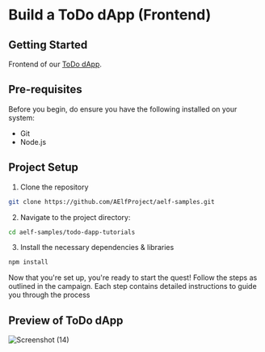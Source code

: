 # Build a ToDo dApp (Frontend) 

## Getting Started

Frontend of our [ToDo dApp](https://docs.aelf.dev/quick-start/developers/todo-dapp/#step-4---interact-with-your-deployed-smart-contract-through-dapp).

## Pre-requisites

Before you begin, do ensure you have the following installed on your system:

- Git
- Node.js

## Project Setup 

1. Clone the repository
```bash
git clone https://github.com/AElfProject/aelf-samples.git
```

2. Navigate to the project directory:
```bash
cd aelf-samples/todo-dapp-tutorials
```

3. Install the necessary dependencies & libraries
```bash
npm install
```

Now that you're set up, you're ready to start the quest! Follow the steps as outlined in the campaign. Each step contains detailed instructions to guide you through the process

## Preview of ToDo dApp

![Screenshot (14)](https://github.com/user-attachments/assets/0f1b630e-b625-46ab-b73d-24cca649d866)


